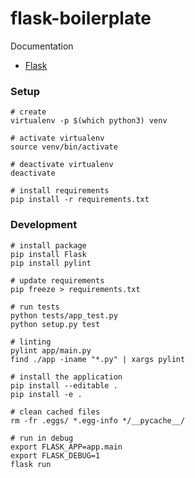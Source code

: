 # flask-boilerplate

Documentation

* [Flask](http://flask.pocoo.org)

### Setup

```
# create
virtualenv -p $(which python3) venv

# activate virtualenv
source venv/bin/activate

# deactivate virtualenv
deactivate

# install requirements
pip install -r requirements.txt
```

### Development

```
# install package
pip install Flask
pip install pylint

# update requirements
pip freeze > requirements.txt

# run tests
python tests/app_test.py
python setup.py test

# linting
pylint app/main.py
find ./app -iname "*.py" | xargs pylint

# install the application
pip install --editable .
pip install -e .

# clean cached files
rm -fr .eggs/ *.egg-info */__pycache__/

# run in debug
export FLASK_APP=app.main
export FLASK_DEBUG=1
flask run
```
